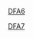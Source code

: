 [DFA6](https://www.geeksforgeeks.org/theory-computation-minimization-dfa/)

[DFA7](https://www.cs.odu.edu/~toida/nerzic/390teched/regular/fa/min-fa.html)

